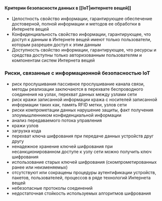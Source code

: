 #### Критерии безопасности данных в [[IoT|интернете вещей]]
- Целостность
  свойство информации, гарантирующее обеспечение достоверной, полной информации и методов ее обработки в Интернете вещей
- Конфиденциальность
  свойство информации, гарантирующее, что доступ к данным в Интернете вещей имеют только пользователи, которым разрешен доступ к этим данным
- Доступность
  свойство информации, гарантирующее, что ресурсы и средства доступны только авторизованным пользователям и компонентам систем Интернета вещей

### Риски, связанные с информационной безопасностью IoT
- риск прослушивания
  пассивное прослушивание канала связи, методы реализации заключаются в перехвате беспроводного соединения на узлах, перехват данных между узлами сети
- риск кражи записанной информации
  кража с носителей записанной информации таких как, память RFID метки, узлов сети
- риски компрометации данных
  нарушение защиты, факт получения злоумышленником конфиденциальной информации
- анализ передаваемого потока управления
- кражи узлов
- загрузка кода
- перехват ключа шифрования при передаче данных устройств друг другу
- ненадежное хранение ключей шифрования
  при несанкционированном доступе к узлу сети можно получить ключ шифрования
- использование старых ключей шифрования
  (скомпрометированных ранее или неизменяемых)
- отсутствуют или сокращены процедуры аутентификации
  устройств, пакетов, пользователей, процессов в ряде технологий Интернета вещей
- небезопасные протоколы соединений
- недостаточная стойкость используемых алгоритмов шифрования